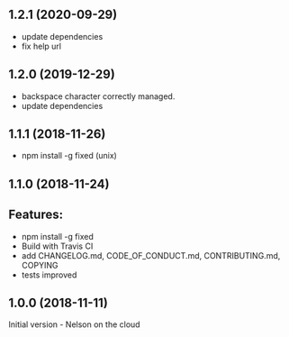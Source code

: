 ## 1.2.1 (2020-09-29)

 * update dependencies
 * fix help url

## 1.2.0 (2019-12-29)

 * backspace character correctly managed.
 * update dependencies


## 1.1.1 (2018-11-26)

 * npm install -g fixed (unix)

## 1.1.0 (2018-11-24)

Features:
---------

  * npm install -g fixed
  * Build with Travis CI
  * add CHANGELOG.md, CODE_OF_CONDUCT.md, CONTRIBUTING.md, COPYING
  * tests improved


## 1.0.0 (2018-11-11)

Initial version - Nelson on the cloud
